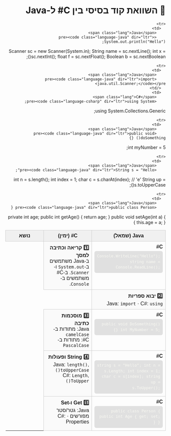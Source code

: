 <!-- Highlight.js CSS (ערכת ברירת מחדל) -->
<!-- <link rel="stylesheet" href="https://cdnjs.cloudflare.com/ajax/libs/highlight.js/11.9.0/styles/default.min.css"> -->


<link rel="stylesheet" href="https://cdnjs.cloudflare.com/ajax/libs/highlight.js/11.9.0/styles/stackoverflow-light.min.css">


<!-- Highlight.js core + שפות נדרשות -->
<script src="https://cdnjs.cloudflare.com/ajax/libs/highlight.js/11.9.0/highlight.min.js"></script>
<script src="https://cdnjs.cloudflare.com/ajax/libs/highlight.js/11.9.0/languages/java.min.js"></script>
<script src="https://cdnjs.cloudflare.com/ajax/libs/highlight.js/11.9.0/languages/csharp.min.js"></script>

<script>hljs.highlightAll();</script>

<style>
table.code-compare { width:100%; border-collapse:collapse; table-layout:fixed; font-family:Arial, sans-serif; }
table.code-compare th, table.code-compare td { border:1px solid #ccc; vertical-align:top; padding:8px; }
table.code-compare th { background:#f0f0f0; text-align:center; }
table.code-compare pre { margin:0; border-radius:6px; overflow-x:auto; font-size:0.9em; line-height:1.45; }
table.code-compare td.topic { width:30%; direction:rtl; text-align:right; background:#fafafa; }
.lang { font-weight:600; margin-bottom:4px; display:inline-block; }
</style>


<style>
  .code-compare { width: 100%; border-collapse: collapse; table-layout: fixed; font-family: Arial, sans-serif; }
  .code-compare th, .code-compare td { border: 1px solid #ccc; vertical-align: top; padding: 8px; }
  .code-compare th { background: #f0f0f0; text-align: center; }
  .code-compare pre { background: #e0e0e0ff; color: #f8f8f2; padding: 8px; border-radius: 6px; overflow-x: auto; font-size: 0.9em; line-height: 1.45; margin: 0; }
  .topic { width: 30%; direction: rtl; text-align: right; background: #fafafa; }
  .lang { font-weight: bold; margin-bottom: 4px; display: inline-block; }
</style>

<div dir="rtl">
<h1>
 📝 השוואת קוד בסיסי בין C# ל-Java
</h1>
<table class="code-compare">
  <thead>
    <tr>
      <th>Java (שמאל)</th>
      <th>C# (ימין)</th>
      <th>נושא</th>
    </tr>
  </thead>
  <tbody>

    <tr>
      <td>
        <span class="lang">Java</span>
        <pre><code class="language-java" dir="ltr"> System.out.println("Hello");
Scanner sc = new Scanner(System.in);
String name = sc.nextLine();
int x = sc.nextInt();
float f = sc.nextFloat();
Boolean b = sc.nextBoolean();</code></pre>
      </td>
      <td>
        <span class="lang">C#</span>
        <pre><code class="language-csharp" dir="ltr">Console.WriteLine("Hello");
string name = Console.ReadLine();</code></pre>
      </td>
      <td class="topic">
        <b>1️⃣ קריאה וכתיבה למסך</b><br>
        ב-Java משתמשים ב-<code>System.out</code> ו-<code>Scanner</code>. ב-C# משתמשים ב-<code>Console</code>.
      </td>
    </tr>

    <tr>
      <td>
        <span class="lang">Java</span>
        <pre><code class="language-java" dir="ltr">import java.util.Scanner;</code></pre>
      </td>
      <td>
        <span class="lang">C#</span>
        <pre><code class="language-csharp" dir="ltr">using System;
using System.Collections.Generic;</code></pre>
      </td>
      <td class="topic">
        <b>2️⃣ יבוא ספריות</b><br>
        Java: <code>import</code> · C#: <code>using</code>
      </td>
    </tr>

    <tr>
      <td>
        <span class="lang">Java</span>
        <pre><code class="language-java" dir="ltr">public void doSomething() {}
int myNumber = 5;</code></pre>
      </td>
      <td>
        <span class="lang">C#</span>
        <pre><code class="language-csharp" dir="ltr">public void DoSomething() {}
int MyNumber = 5;</code></pre>
      </td>
      <td class="topic">
        <b>3️⃣ מוסכמות כתיבה</b><br>
        Java: מתודות ב-<code>camelCase</code><br>
        C#: מתודות ב-<code>PascalCase</code>
      </td>
    </tr>

    <tr>
      <td>
        <span class="lang">Java</span>
        <pre><code class="language-java" dir="ltr">String s = "Hello";
int n = s.length();
int index = 1;
char c = s.charAt(index); // 'e'
String up = s.toUpperCase();</code></pre>
      </td>
      <td>
        <span class="lang">C#</span>
        <pre><code class="language-csharp" dir="ltr">string s = "Hello";
int n = s.Length;
int index = 1;
char c = s[index];
string up = s.ToUpper();</code></pre>
      </td>
      <td class="topic">
        <b>4️⃣ String ופעולות</b><br>
        Java: <code>length()</code>, <code>toUpperCase()</code><br>
        C#: <code>Length</code>, <code>ToUpper()</code>
      </td>
    </tr>

    <tr>
      <td>
        <span class="lang">Java</span>
        <pre><code class="language-java" dir="ltr">public class Person {
  private int age;
  public int getAge() { return age; }
  public void setAge(int a) { this.age = a; }
}</code></pre>
      </td>
      <td>
        <span class="lang">C#</span>
        <pre><code class="language-csharp" dir="ltr">public class Person {
  public int Age { get; set; }
}</code></pre>
      </td>
      <td class="topic">
        <b>5️⃣ Get ו-Set</b><br>
        Java: גטר/סטר מפורשים · C#: Properties
      </td>
    </tr>

  </tbody>
</table>

</div>
